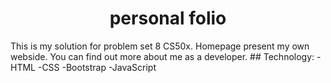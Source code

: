 <h1 align="center">personal folio</h1>
This is my solution for problem set 8 CS50x.
Homepage present my own webside. You can find out more about me as a developer.
## Technology:
-HTML 
-CSS 
-Bootstrap 
-JavaScript 

